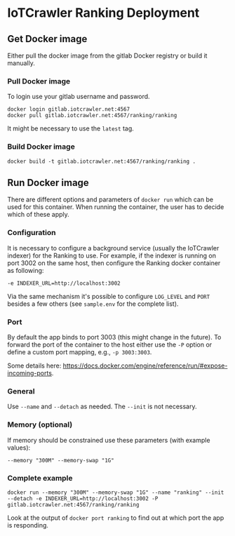 # IoTCrawler Ranking Deployment

## Get Docker image

Either pull the docker image from the gitlab Docker registry or build it manually.

### Pull Docker image

To login use your gitlab username and password.

```shell
docker login gitlab.iotcrawler.net:4567
docker pull gitlab.iotcrawler.net:4567/ranking/ranking
```

It might be necessary to use the `latest` tag.

### Build Docker image

```shell
docker build -t gitlab.iotcrawler.net:4567/ranking/ranking .
```

## Run Docker image

There are different options and parameters of `docker run` which can be used for this container. When running the container, the user has to decide which of these apply.

### Configuration

It is necessary to configure a background service (usually the IoTCrawler indexer) for the Ranking to use. For example, if the indexer is running on port 3002 on the same host, then configure the Ranking docker container as following:

```shell
-e INDEXER_URL=http://localhost:3002
```

Via the same mechanism it's possible to configure `LOG_LEVEL` and `PORT` besides a few others (see `sample.env` for the complete list).

### Port

By default the app binds to port 3003 (this might change in the future). To forward the port of the container to the host either use the `-P` option or define a custom port mapping, e.g., `-p 3003:3003`.

Some details here: https://docs.docker.com/engine/reference/run/#expose-incoming-ports.

### General

Use `--name` and `--detach` as needed. The `--init` is not necessary.

### Memory (optional)

If memory should be constrained use these parameters (with example values):

```shell
--memory "300M" --memory-swap "1G"
```

### Complete example

```shell
docker run --memory "300M" --memory-swap "1G" --name "ranking" --init --detach -e INDEXER_URL=http://localhost:3002 -P gitlab.iotcrawler.net:4567/ranking/ranking
```

Look at the output of `docker port ranking` to find out at which port the app is responding.
